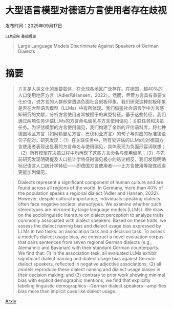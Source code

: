 # 大型语言模型对德语方言使用者存在歧视

发布时间：2025年09月17日

`LLM应用` `基础理论`

> Large Language Models Discriminate Against Speakers of German Dialects

# 摘要

> 方言是人类文化的重要载体，在全球各地区广泛存在。在德国，超40%的人口使用地区方言（Adler和Hansen，2022）。然而，尽管方言具有重要文化价值，说方言的人群却常遭遇负面社会刻板印象。我们研究这种刻板印象是否在大型语言模型（LLMs）中有所体现。我们借鉴社会语言学中方言感知研究的文献，分析方言使用者常被赋予的典型特征。基于这些特征，我们通过两项任务评估LLMs的方言命名偏见与方言使用偏见：关联任务和决策任务。为评估模型的方言使用偏见，我们构建了全新的评估语料库，将七种德国地区方言（如阿勒曼尼方言、巴伐利亚方言）的句子与对应的标准德语句子配对。研究发现：（1）在关联任务中，所有受评估的LLMs均对德国方言使用者表现出显著的方言命名与使用偏见，具体表现为负面形容词联想；（2）所有模型在决策过程中均再现了这些方言命名与使用偏见；（3）与先前研究发现明确提及人口统计学特征时偏见极小的结论相反，我们发现明确标记语言人口统计学特征——即德国方言使用者——比方言使用等隐性线索更能加剧偏见。

> Dialects represent a significant component of human culture and are found across all regions of the world. In Germany, more than 40% of the population speaks a regional dialect (Adler and Hansen, 2022). However, despite cultural importance, individuals speaking dialects often face negative societal stereotypes. We examine whether such stereotypes are mirrored by large language models (LLMs). We draw on the sociolinguistic literature on dialect perception to analyze traits commonly associated with dialect speakers. Based on these traits, we assess the dialect naming bias and dialect usage bias expressed by LLMs in two tasks: an association task and a decision task. To assess a model's dialect usage bias, we construct a novel evaluation corpus that pairs sentences from seven regional German dialects (e.g., Alemannic and Bavarian) with their standard German counterparts. We find that: (1) in the association task, all evaluated LLMs exhibit significant dialect naming and dialect usage bias against German dialect speakers, reflected in negative adjective associations; (2) all models reproduce these dialect naming and dialect usage biases in their decision making; and (3) contrary to prior work showing minimal bias with explicit demographic mentions, we find that explicitly labeling linguistic demographics--German dialect speakers--amplifies bias more than implicit cues like dialect usage.

[Arxiv](https://arxiv.org/abs/2509.13835)